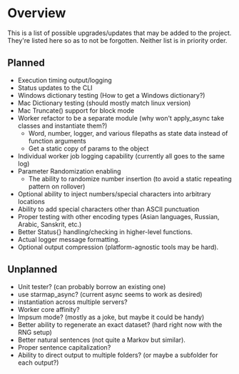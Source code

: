 # Overview
This is a list of possible upgrades/updates that may be added to the project.  They're listed here so as to not be forgotten.  Neither list is in priority order.

## Planned
- Execution timing output/logging
- Status updates to the CLI
- Windows dictionary testing (How to get a Windows dictionary?)
- Mac Dictionary testing (should mostly match linux version)
- Mac Truncate() support for block mode
- Worker refactor to be a separate module (why won't apply_async take classes and instantiate them?)
  - Word, number, logger, and various filepaths as state data instead of function arguments
  - Get a static copy of params to the object
- Individual worker job logging capability (currently all goes to the same log)
- Parameter Randomization enabling
  - The ability to randomize number insertion (to avoid a static repeating pattern on rollover)
- Optional ability to inject numbers/special characters into arbitrary locations
- Ability to add special characters other than ASCII punctuation 
- Proper testing with other encoding types (Asian languages, Russian, Arabic, Sanskrit, etc.)
- Better Status{} handling/checking in higher-level functions.
- Actual logger message formatting.
- Optional output compression (platform-agnostic tools may be hard).

## Unplanned
- Unit tester? (can probably borrow an existing one)
- use starmap_async? (current async seems to work as desired)
- instantiation across multiple servers?
- Worker core affinity?
- Impsum mode? (mostly as a joke, but maybe it could be handy)
- Better ability to regenerate an exact dataset? (hard right now with the RNG setup)
- Better natural sentences (not quite a Markov but similar).
- Proper sentence capitalization?
- Ability to direct output to multiple folders? (or maybe a subfolder for each output?)
